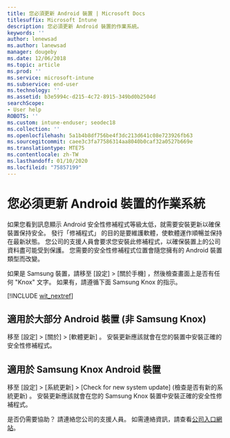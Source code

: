 ```yaml
---
title: 您必須更新 Android 裝置 | Microsoft Docs
titlesuffix: Microsoft Intune
description: 您必須更新 Android 裝置的作業系統。
keywords: ''
author: lenewsad
ms.author: lanewsad
manager: dougeby
ms.date: 12/06/2018
ms.topic: article
ms.prod: ''
ms.service: microsoft-intune
ms.subservice: end-user
ms.technology: ''
ms.assetid: b3e5994c-d215-4c72-8915-349bd0b2504d
searchScope:
- User help
ROBOTS: ''
ms.custom: intune-enduser; seodec18
ms.collection: ''
ms.openlocfilehash: 5a1b4b8df756be4f3dc213d641c08e723926fb63
ms.sourcegitcommit: caee3c3fa77586314aa8040b0caf32a0527b669e
ms.translationtype: MTE75
ms.contentlocale: zh-TW
ms.lasthandoff: 01/10/2020
ms.locfileid: "75857199"
---
```

# <a name="you-need-to-update-your-android-devices-operating-system"></a>您必須更新 Android 裝置的作業系統

如果您看到訊息顯示 Android 安全性修補程式等級太低，就需要安裝更新以確保裝置保持安全。 發行「修補程式」  的目的是要維護軟體，使軟體運作順暢並保持在最新狀態。 您公司的支援人員會要求您安裝此修補程式，以確保裝置上的公司資料盡可能受到保護。 您需要的安全性修補程式位置會隨您擁有的 Android 裝置類型而改變。

如果是 Samsung 裝置，請移至 [設定]   > [關於手機]  ，然後檢查畫面上是否有任何 "Knox" 文字。 如果有，請遵循下面 Samsung Knox 的指示。

[!INCLUDE [wit_nextref](includes/end-user-os-update-guidance.md)]

## <a name="for-most-android-devices-non-samsung-knox"></a>適用於大部分 Android 裝置 (非 Samsung Knox)

移至 [設定]   > [關於]   > [軟體更新]  。 安裝更新應該就會在您的裝置中安裝正確的安全性修補程式。

## <a name="for-samsung-knox-android-devices"></a>適用於 Samsung Knox Android 裝置

移至 [設定]   > [系統更新]   > [Check for new system update] \(檢查是否有新的系統更新)  。 安裝更新應該就會在您的 Samsung Knox 裝置中安裝正確的安全性修補程式。



是否仍需要協助？ 請連絡您公司的支援人員。 如需連絡資訊，請查看[公司入口網站](https://go.microsoft.com/fwlink/?linkid=2010980)。
